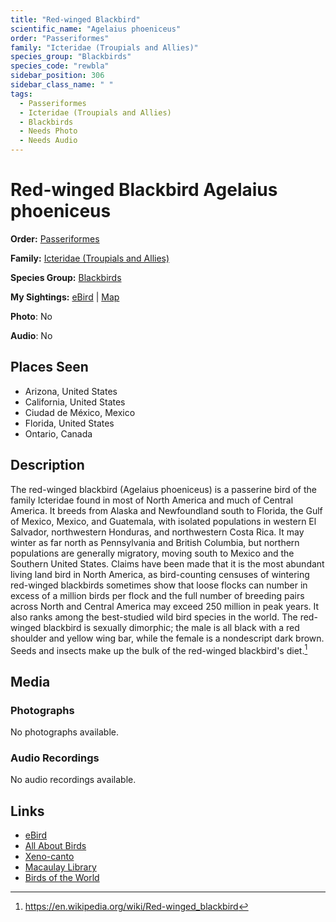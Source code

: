 ```yaml
---
title: "Red-winged Blackbird"
scientific_name: "Agelaius phoeniceus"
order: "Passeriformes"
family: "Icteridae (Troupials and Allies)"
species_group: "Blackbirds"
species_code: "rewbla"
sidebar_position: 306
sidebar_class_name: " "
tags: 
  - Passeriformes
  - Icteridae (Troupials and Allies)
  - Blackbirds
  - Needs Photo
  - Needs Audio
---
```


# Red-winged Blackbird <span className='sci_name'>Agelaius phoeniceus</span>

**Order:** [Passeriformes](/tags/passeriformes)

**Family:** [Icteridae (Troupials and Allies)](/tags/icteridae-troupials-and-allies)

**Species Group:** [Blackbirds](/tags/blackbirds)

**My Sightings:** [eBird](https://ebird.org/lifelist?r=world&time=life&spp=rewbla) | [Map](/map?species_code=rewbla)

**Photo**: No 

**Audio**: No

## Places Seen

* Arizona, United States
* California, United States
* Ciudad de México, Mexico
* Florida, United States
* Ontario, Canada

## Description
The red-winged blackbird (Agelaius phoeniceus) is a passerine bird of the family Icteridae found in most of North America and much of Central America. It breeds from Alaska and Newfoundland south to Florida, the Gulf of Mexico, Mexico, and Guatemala, with isolated populations in western El Salvador, northwestern Honduras, and northwestern Costa Rica. It may winter as far north as Pennsylvania and British Columbia, but northern populations are generally migratory, moving south to Mexico and the Southern United States. Claims have been made that it is the most abundant living land bird in North America, as bird-counting censuses of wintering red-winged blackbirds sometimes show that loose flocks can number in excess of a million birds per flock and the full number of breeding pairs across North and Central America may exceed 250 million in peak years. It also ranks among the best-studied wild bird species in the world. The red-winged blackbird is sexually dimorphic; the male is all black with a red shoulder and yellow wing bar, while the female is a nondescript dark brown. Seeds and insects make up the bulk of the red-winged blackbird's diet.[^1]

[^1]: https://en.wikipedia.org/wiki/Red-winged_blackbird

## Media
### Photographs
No photographs available.

### Audio Recordings
No audio recordings available.

## Links
* [eBird](https://ebird.org/species/rewbla) 
* [All About Birds](https://www.allaboutbirds.org/guide/rewbla) 
* [Xeno-canto](https://www.xeno-canto.org/species/agelaius-phoeniceus) 
* [Macaulay Library](https://search.macaulaylibrary.org/catalog?taxonCode=rewbla&sort=rating_rank_desc)
* [Birds of the World](https://birdsoftheworld.org/bow/species/rewbla)
